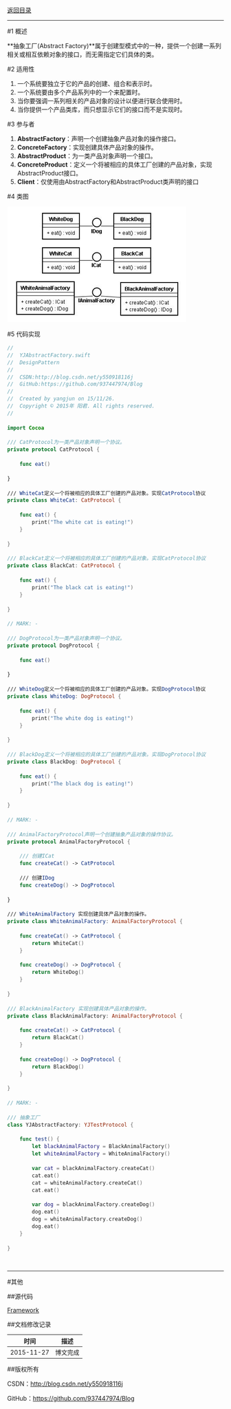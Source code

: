 [返回目录](https://github.com/937447974/Blog/blob/master/架构设计/23设计模式之目录.md)

----------

#1 概述

**抽象工厂(Abstract Factory)**属于创建型模式中的一种，提供一个创建一系列相关或相互依赖对象的接口，而无需指定它们具体的类。

#2 适用性

1. 一个系统要独立于它的产品的创建、组合和表示时。
2. 一个系统要由多个产品系列中的一个来配置时。
3. 当你要强调一系列相关的产品对象的设计以便进行联合使用时。
4. 当你提供一个产品类库，而只想显示它们的接口而不是实现时。

#3 参与者

1. **AbstractFactory**：声明一个创建抽象产品对象的操作接口。
2. **ConcreteFactory**：实现创建具体产品对象的操作。
3. **AbstractProduct**：为一类产品对象声明一个接口。
4. **ConcreteProduct**：定义一个将被相应的具体工厂创建的产品对象，实现AbstractProduct接口。
5. **Client**：仅使用由AbstractFactory和AbstractProduct类声明的接口

#4 类图

![DDl-1](https://raw.githubusercontent.com/937447974/Blog/master/Resources/2015112702.png)

#5 代码实现

```swift
//
//  YJAbstractFactory.swift
//  DesignPattern
//
//  CSDN:http://blog.csdn.net/y550918116j
//  GitHub:https://github.com/937447974/Blog
//
//  Created by yangjun on 15/11/26.
//  Copyright © 2015年 阳君. All rights reserved.
//

import Cocoa

/// CatProtocol为一类产品对象声明一个协议。
private protocol CatProtocol {
    
    func eat()
    
}

/// WhiteCat定义一个将被相应的具体工厂创建的产品对象。实现CatProtocol协议
private class WhiteCat: CatProtocol {
    
    func eat() {
        print("The white cat is eating!")
    }
    
}

/// BlackCat定义一个将被相应的具体工厂创建的产品对象。实现CatProtocol协议
private class BlackCat: CatProtocol {
    
    func eat() {
        print("The black cat is eating!")
    }
    
}

// MARK: -

/// DogProtocol为一类产品对象声明一个协议。
private protocol DogProtocol {
    
    func eat()
    
}

/// WhiteDog定义一个将被相应的具体工厂创建的产品对象。实现DogProtocol协议
private class WhiteDog: DogProtocol {
    
    func eat() {
        print("The white dog is eating!")
    }
    
}

/// BlackDog定义一个将被相应的具体工厂创建的产品对象。实现DogProtocol协议
private class BlackDog: DogProtocol {
    
    func eat() {
        print("The black dog is eating!")
    }
    
}

// MARK: -

/// AnimalFactoryProtocol声明一个创建抽象产品对象的操作协议。
private protocol AnimalFactoryProtocol {
    
    /// 创建ICat
    func createCat() -> CatProtocol
    
    /// 创建IDog
    func createDog() -> DogProtocol
    
}

/// WhiteAnimalFactory 实现创建具体产品对象的操作。
private class WhiteAnimalFactory: AnimalFactoryProtocol {
    
    func createCat() -> CatProtocol {
        return WhiteCat()
    }
    
    func createDog() -> DogProtocol {
        return WhiteDog()
    }
    
}

/// BlackAnimalFactory 实现创建具体产品对象的操作。
private class BlackAnimalFactory: AnimalFactoryProtocol {
    
    func createCat() -> CatProtocol {
        return BlackCat()
    }
    
    func createDog() -> DogProtocol {
        return BlackDog()
    }
    
}

// MARK: -

/// 抽象工厂
class YJAbstractFactory: YJTestProtocol {

    func test() {
        let blackAnimalFactory = BlackAnimalFactory()
        let whiteAnimalFactory = WhiteAnimalFactory()
        
        var cat = blackAnimalFactory.createCat()
        cat.eat()
        cat = whiteAnimalFactory.createCat()
        cat.eat()
        
        var dog = blackAnimalFactory.createDog()
        dog.eat()
        dog = whiteAnimalFactory.createDog()
        dog.eat()
    }
    
}
```

&#160;

----------

#其他

##源代码

[Framework](https://github.com/937447974/Framework)

##文档修改记录

| 时间 | 描述 |
| ---- | ---- |
| 2015-11-27 | 博文完成 |

##版权所有

CSDN：http://blog.csdn.net/y550918116j

GitHub：https://github.com/937447974/Blog